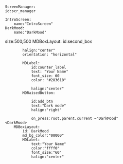 ### 
    ScreenManager:
    id:scr_manager

    IntroScreen:
        name:"IntroScreen"
    DarkMood:
        name:"DarkMood"
<IntroScreen>
        size:500,500
        MDBoxLayout:
            id:second_box

            halign:"center"
            orientation: "horizontal"

            MDLabel:
                id:counter_label
                text: "Your Name"
                font_size: 60
                color: "#283618"

                halign:"center"
            MDRaisedButton:

                id:add_btn
                text:"Dark mode"
                halign:"right"

                on_press:root.parent.current ="DarkMood"
    <DarkMood>
        MDBoxLayout:
            id: DarkMood
            md_bg_color:"00000"
            MDLabel:
                text:"Your Name"
                color:"ffff0"
                font_size:"60"
                halign:"center"



